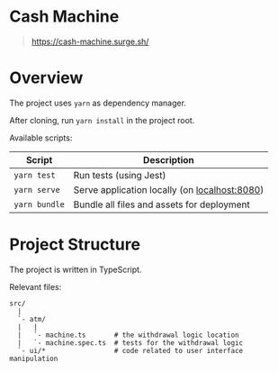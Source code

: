 # Cash Machine
> https://cash-machine.surge.sh/

# Overview

The project uses `yarn` as dependency manager.

After cloning, run `yarn install` in the project root.

Available scripts:

| Script        | Description                                 |
|---------------|---------------------------------------------|
| `yarn test`   | Run tests (using Jest) |
| `yarn serve`  | Serve application locally (on [localhost:8080](http://localhost:8080/)) |
| `yarn bundle` | Bundle all files and assets for deployment |

# Project Structure

The project is written in TypeScript.

Relevant files:

```
src/
  |
  `- atm/
  |   |
  |   `- machine.ts       # the withdrawal logic location
  |   `- machine.spec.ts  # tests for the withdrawal logic
  `- ui/*                 # code related to user interface manipulation
```